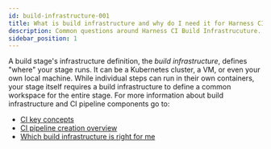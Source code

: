 ```yaml
---
id: build-infrastructure-001
title: What is build infrastructure and why do I need it for Harness CI?
description: Common questions around Harness CI Build Infrastrucuture.
sidebar_position: 1
---
```


<!-- ## What is build infrastructure and why do I need it for Harness CI? -->

A build stage's infrastructure definition, the _build infrastructure_, defines "where" your stage runs. It can be a Kubernetes cluster, a VM, or even your own local machine. While individual steps can run in their own containers, your stage itself requires a build infrastructure to define a common workspace for the entire stage. For more information about build infrastructure and CI pipeline components go to:

- [CI key concepts](https://developer.harness.io/docs/continuous-integration/get-started/key-concepts/)
- [CI pipeline creation overview](https://developer.harness.io/docs/continuous-integration/use-ci/prep-ci-pipeline-components)
- [Which build infrastructure is right for me](https://developer.harness.io/docs/continuous-integration/use-ci/set-up-build-infrastructure/which-build-infrastructure-is-right-for-me)

